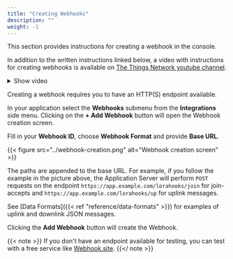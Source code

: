 ```yaml
---
title: "Creating Webhooks"
description: ""
weight: -1
---
```


This section provides instructions for creating a webhook in the console.

<!--more-->

In addition to the written instructions linked below, a video with instructions for creating webhooks is available on [The Things Network youtube channel](https://youtu.be/trNIzIf3TZo).

<details><summary>Show video</summary>
{{< youtube "trNIzIf3TZo" >}}
</details>

Creating a webhook requires you to have an HTTP(S) endpoint available.

In your application select the **Webhooks** submenu from the **Integrations** side menu. Clicking on the **+ Add Webhook** button will open the Webhook creation screen. 

Fill in your **Webhook ID**, choose **Webhook Format** and provide **Base URL**.

{{< figure src="../webhook-creation.png" alt="Webhook creation screen" >}}

The paths are appended to the base URL. For example, if you follow the example in the picture above, the Application Server will perform `POST` requests on the endpoint `https://app.example.com/lorahooks/join` for join-accepts and `https://app.example.com/lorahooks/up` for uplink messages.

See [Data Formats]({{< ref "reference/data-formats" >}}) for examples of uplink and downlink JSON messages. 

Clicking the **Add Webhook** button will create the Webhook.

{{< note >}} If you don't have an endpoint available for testing, you can test with a free service like [Webhook.site](https://webhook.site). {{</ note >}}
